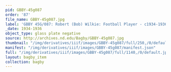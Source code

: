 ```yaml
---
pid: GBBY-45g087
order: '87'
file_name: GBBY-45g087.jpg
label: 'GBBY 45G/087: Robert (Bob) Wilkie: Football Player - c1934-1936'
_date: 1934-1936
object_type: glass plate negative
source: http://archives.nd.edu/Bagby/GBBY-45g087.jpg
thumbnail: "/img/derivatives/iiif/images/GBBY-45g087/full/250,/0/default.jpg"
manifest: "/img/derivatives/iiif/images/GBBY-45g087/manifest.json"
full: "/img/derivatives/iiif/images/GBBY-45g087/full/1140,/0/default.jpg"
layout: bagby_item
collection: bagby
---
```

